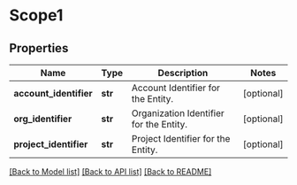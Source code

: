 # Scope1

## Properties
Name | Type | Description | Notes
------------ | ------------- | ------------- | -------------
**account_identifier** | **str** | Account Identifier for the Entity. | [optional] 
**org_identifier** | **str** | Organization Identifier for the Entity. | [optional] 
**project_identifier** | **str** | Project Identifier for the Entity. | [optional] 

[[Back to Model list]](../README.md#documentation-for-models) [[Back to API list]](../README.md#documentation-for-api-endpoints) [[Back to README]](../README.md)

